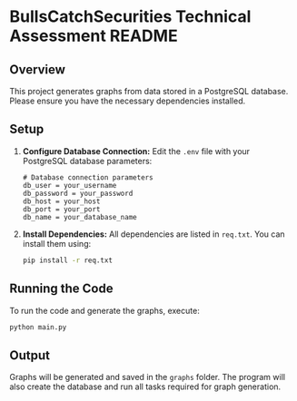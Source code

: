 # BullsCatchSecurities Technical Assessment README

## Overview
This project generates graphs from data stored in a PostgreSQL database. Please ensure you have the necessary dependencies installed.

## Setup

1. **Configure Database Connection:**
   Edit the `.env` file with your PostgreSQL database parameters:
   ```plaintext
   # Database connection parameters
   db_user = your_username
   db_password = your_password
   db_host = your_host
   db_port = your_port
   db_name = your_database_name
   ```

2. **Install Dependencies:**
   All dependencies are listed in `req.txt`. You can install them using:
   ```bash
   pip install -r req.txt
   ```

## Running the Code
To run the code and generate the graphs, execute:
```bash
python main.py
```

## Output
Graphs will be generated and saved in the `graphs` folder. The program will also create the database and run all tasks required for graph generation.
